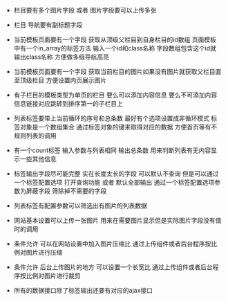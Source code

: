 * 栏目要有多个图片字段 或者 图片字段要可以上传多张

* 栏目 导航要有副标题字段

* 当前模板页面要有一个字段 获取从顶级父栏目到自身栏目的id数组 页面模板中有一个in_array的标签方法 输入一个id和class名称 字段数组包含这个id就输出class名称 方便做多级导航高亮

* 当前模板页面要有一个字段 获取当前栏目的图片如果没有图片就获取父栏目直至顶级栏目 方便设置内页展示图片

* 有子栏目的模板类型为单页的栏目 要么可以添加内容信息 要么不可添加内容信息链接对应跳转到排序第一的子栏目上

* 列表标签要带上当前循环的序号和总条数 最好有个选项设置成非循环模式 标签对象是一个数组集合 通过标签对象的键来取得对应的数据 方便首页等有不规则列表的调用

* 有一个count标签 输入参数与列表相同 输出总条数 用来判断列表有无内容显示一些其他信息

* 标签输出字段尽可能完整 实在长度太长的字段 可以默认不查询 但是可以通过一个标签配置选项 打开查询功能 或者 默认全部输出 通过一个标签配置选项参数为屏蔽字段 筛除掉不需要的字段

* 列表标签有配置参数可以筛选出有图片的列表数据

* 网站基本设置可以上传一张图片 用来在需要图片显示但是实际图片字段没有值时的调用

* 条件允许 可以在网站设置中加入图片压缩比 通过上传组件或者后台程序按比例对图片进行压缩

* 条件允许 后台上传图片的地方 可以设置一个长宽比 通过上传组件或者后台程序按比例对图片进行裁剪

* 所有的数据接口除了标签输出还要有对应的ajax接口
